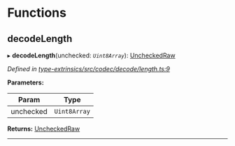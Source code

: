 

# Functions

<a id="decodelength"></a>

##  decodeLength

▸ **decodeLength**(unchecked: *`Uint8Array`*): [UncheckedRaw](_type_primitives_src_extrinsic_d_.md#uncheckedraw)

*Defined in [type-extrinsics/src/codec/decode/length.ts:9](https://github.com/polkadot-js/api/blob/ef78f2a/packages/type-extrinsics/src/codec/decode/length.ts#L9)*

**Parameters:**

| Param | Type |
| ------ | ------ |
| unchecked | `Uint8Array` |

**Returns:** [UncheckedRaw](_type_primitives_src_extrinsic_d_.md#uncheckedraw)

___

